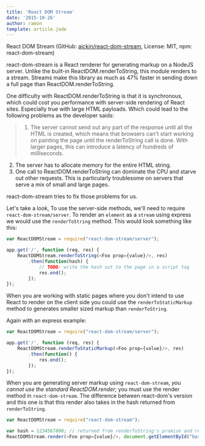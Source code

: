 ```yaml
---
title: 'React DOM Stream'
date: '2015-10-26'
author: ramon
template: article.jade
---
```


React DOM Stream (GitHub: [aickin/react-dom-stream](https://github.com/aickin/react-dom-stream), License: MIT, npm: react-dom-stream)

react-dom-stream is a React renderer for generating markup on a NodeJS server. Unlike the built-in ReactDOM.renderToString, this module renders to a stream.
Streams make this library as much as 47% faster in sending down a full page than ReactDOM.renderToString.

One difficulty with ReactDOM.renderToString is that it is synchronous, which could cost you performance with server-side rendering of React sites. Especially true with large HTML payloads. Which could lead to the following problems as the developer saids:

 > 1. The server cannot send out any part of the response until all the HTML is created, which means that browsers can't start working on painting the page until the renderToString call is done. With larger pages, this can introduce a latency of hundreds of milliseconds.
2. The server has to allocate memory for the entire HTML string.
3. One call to ReactDOM.renderToString can dominate the CPU and starve out other requests. This is particularly troublesome on servers that serve a mix of small and large pages.

react-dom-stream tries to fix those problems for us.

Let's take a look, To use the server-side methods, we'll need to require `react-dom-stream/server`.
To render an `element` as a `stream` using express we would use the `renderToString` method. This would look something like this:

```javascript
var ReactDOMStream = require("react-dom-stream/server");

app.get('/', function (req, res) {
    ReactDOMStream.renderToString(<Foo prop={value}/>, res)
        .then(function(hash) {
            // TODO: write the hash out to the page in a script tag
            res.end();
        });
});
```
When you are working with static pages where you don't intend to use React to render on the client side you could use the `renderToStaticMarkup` method to generates smaller sized markup than `renderToString`.

Again with an express example:

```javascript
var ReactDOMStream = require("react-dom-stream/server");

app.get('/', function (req, res) {
    ReactDOMStream.renderToStaticMarkup(<Foo prop={value}/>, res)
        .then(function() {
            res.end();
        });
});
```

When you are generating server markup using `react-dom-stream`, *you cannot use the standard ReactDOM.render;* you must use the render method in `react-dom-stream`. The difference between react-dom's version and this one is that this render also takes in the hash returned from `renderToString`.

```javascript
var ReactDOMStream = require("react-dom-stream");

var hash = 1234567890; // returned from renderToString's promise and read out into the page
ReactDOMStream.render(<Foo prop={value}/>, document.getElementById("bar"), hash);
```
